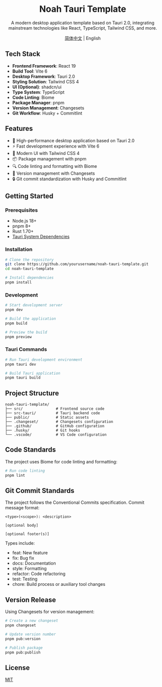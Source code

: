 <div align="center">
<h1>Noah Tauri Template</h1>

A modern desktop application template based on Tauri 2.0, integrating mainstream technologies like React, TypeScript, Tailwind CSS, and more.

[简体中文](./README.md) | English
</div>

## Tech Stack

- **Frontend Framework**: React 19
- **Build Tool**: Vite 6
- **Desktop Framework**: Tauri 2.0
- **Styling Solution**: Tailwind CSS 4
- **UI (Optional)**: shadcn/ui
- **Type System**: TypeScript
- **Code Linting**: Biome
- **Package Manager**: pnpm
- **Version Management**: Changesets
- **Git Workflow**: Husky + Commitlint

## Features

- 🚀 High-performance desktop application based on Tauri 2.0
- ⚡️ Fast development experience with Vite 6
- 🎨 Modern UI with Tailwind CSS 4
- 📦 Package management with pnpm
- 🔍 Code linting and formatting with Biome
- 📝 Version management with Changesets
- 🔒 Git commit standardization with Husky and Commitlint

## Getting Started

### Prerequisites

- Node.js 18+
- pnpm 8+
- Rust 1.70+
- [Tauri System Dependencies](https://tauri.app/v1/guides/getting-started/prerequisites)

### Installation

```bash
# Clone the repository
git clone https://github.com/yourusername/noah-tauri-template.git
cd noah-tauri-template

# Install dependencies
pnpm install
```

### Development

```bash
# Start development server
pnpm dev

# Build the application
pnpm build

# Preview the build
pnpm preview
```

### Tauri Commands

```bash
# Run Tauri development environment
pnpm tauri dev

# Build Tauri application
pnpm tauri build
```

## Project Structure

```
noah-tauri-template/
├── src/               # Frontend source code
├── src-tauri/         # Tauri backend code
├── public/            # Static assets
├── .changeset/        # Changesets configuration
├── .github/           # GitHub configuration
├── .husky/            # Git hooks
└── .vscode/           # VS Code configuration
```

## Code Standards

The project uses Biome for code linting and formatting:

```bash
# Run code linting
pnpm lint
```

## Git Commit Standards

The project follows the Conventional Commits specification. Commit message format:

```
<type>(<scope>): <description>

[optional body]

[optional footer(s)]
```

Types include:
- feat: New feature
- fix: Bug fix
- docs: Documentation
- style: Formatting
- refactor: Code refactoring
- test: Testing
- chore: Build process or auxiliary tool changes

## Version Release

Using Changesets for version management:

```bash
# Create a new changeset
pnpm changeset

# Update version number
pnpm pub:version

# Publish package
pnpm pub:publish
```

## License

[MIT](LICENSE)
